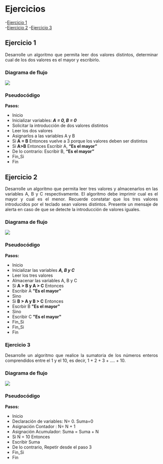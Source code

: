 <div align="justify">

# Ejercicios

-[Ejercicio 1](#ejercicio1)  
-[Ejercicio 2](#ejercicio2)
-[Ejercicio 3](#ejercicio3)

## Ejercicio 1 <a name="ejercicio1"></a>
Desarrolle un algoritmo que permita leer dos valores distintos, determinar cual de los dos valores es el
mayor y escribirlo.

### Diagrama de flujo
<img src="images/diagrama-flujo.png"/>  
  
### Pseudocódigo

 **Pasos:**
- Inicio  
- Inicializar variables: ***A = 0, B = 0***  
- Solicitar la introducción de dos
valores distintos  
- Leer los dos valores  
- Asignarlos a las variables A y B  
- Si **A = B** Entonces vuelve a 3
porque los valores deben ser
distintos  
- Si **A>B** Entonces
Escribir A, **“Es el mayor”**  
- De lo contrario: Escribir B, **“Es
el mayor”**  
- Fin_Si  
- Fin  

## Ejercicio 2 <a name="ejercicio2"></a>
Desarrolle un algoritmo que permita leer tres valores y almacenarlos en las variables A, B y C
respectivamente. El algoritmo debe imprimir cual es el mayor y cual es el menor. Recuerde constatar que
los tres valores introducidos por el teclado sean valores distintos. Presente un mensaje de alerta en caso de
que se detecte la introducción de valores iguales.

### Diagrama de flujo
<img src="images/diagrama-flujo-2.png"/>

### Pseudocódigo

 **Pasos:**
 - Inicio
 - Inicializar las variables ***A, B y C***
 - Leer los tres valores 
 - Almacenar las variables A, B y C
 - Si **A > B y A > C** Entonces 
 - Escribir A **"Es el mayor"**
 - Sino
 - Si **B > A y B > C** Entonces
 - Escrbir B **"Es el mayor"**
 - Sino
 - Escribir C **"Es el mayor"**
 - Fin_Si
 - Fin_Si
 - Fin 

 ### Ejercicio 3 <a name="ejercicio3"></a>
 Desarrolle un algoritmo que realice la sumatoria de los números enteros comprendidos entre el 1 y el 10,
es decir, 1 + 2 + 3 + .... + 10.

### Diagrama de flujo
<img src="images/diagrama-flujo-3.png"/>

### Pseudocódigo

 **Pasos:**
 - Inicio
 - Declaración de variables:
    N= 0. Suma=0
 - Asignación Contador :
    N= N + 1
 - Asignación Acumulador:
    Suma = Suma + N
 - Si N = 10 Entonces
 - Escribir Suma
 - De lo contrario, Repetir desde el paso 3
 - Fin_Si
 - Fin             
</div>